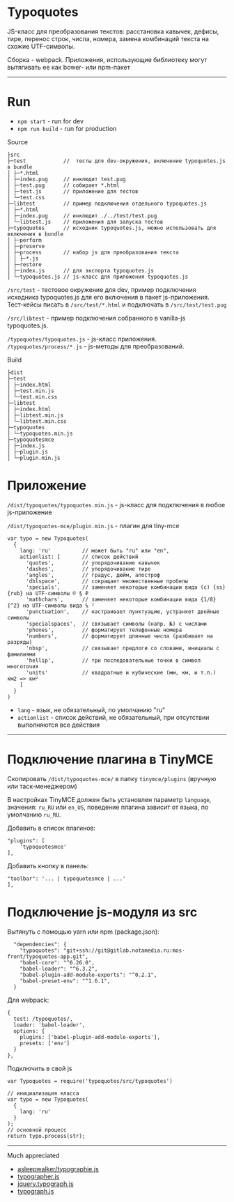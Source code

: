 # Typoquotes

JS-класс для преобразования текстов: расстановка кавычек, дефисы, тире, перенос строк, числа, номера, замена комбинаций текста на схожие UTF-символы.

Сборка - webpack. Приложения, использующие библиотеку могут вытягивать ее как bower- или npm-пакет

-----

# Run

* `npm start` - run for dev
* `npm run build` - run for production


Source

```
├src
├─test            //  тесты для dev-окружения, включение typoquotes.js в bundle
│ ├─*.html
│ ├─index.pug     // инклюдит test.pug
│ ├─test.pug      // собирает *.html
│ ├─test.js       // приложение для тестов
│ └─test.css
├─libtest         // пример подключения отдельного typoquotes.js
│ ├─*.html
│ ├─index.pug     // инклюдит ./../test/test.pug
│ └─libtest.js    // приложения для запуска тестов
├─typoquotes      // исходник typoquotes.js, можно использовать для включения в bundle
│ ├─perform
│ ├─preserve
│ ├─process       // набор js для преобразования текста
│ │ ├─*.js
│ ├─restore
│ ├─index.js      // для экспорта typoquotes.js
│ └─typoquotes.js // js-класс для приложения typoquotes.js
```

`/src/test` - тестовое окружение для dev, пример подключения исходника typoquotes.js для его включения в пакет js-приложения. 
Тест-кейсы писать в `/src/test/*.html` и подключать в `/src/test/test.pug`

`/src/libtest` - пример подключения собранного в vanilla-js typoquotes.js.

`/typoquotes/typoquotes.js` - js-класс приложения. 
`/typoquotes/process/*.js` - js-методы для преобразований.

Build 

```
├dist
├─test
│ ├─index.html
│ ├─test.min.js
│ └─test.min.css
├─libtest
│ ├─index.html
│ ├─libtest.min.js
│ └─libtest.min.css
├─typoquotes
│ └─typoquotes.min.js
├─typoquotesmce
│ ├─index.js
│ ├─plugin.js
│ └─plugin.min.js
```

# Приложение

`/dist/typoquotes/typoquotes.min.js` - js-класс для подключения в любое js-приложение

`/dist/typoquotes-mce/plugin.min.js` - плагин для tiny-mce

```
var typo = new Typoquotes(
  {
    lang: 'ru'          // может быть "ru" или "en",
    actionlist: [       // список действий
      'quotes',         // упорядочивание кавычек
      'dashes',         // упорядочивание тире
      'angles',         // градус, дюйм, апостроф
      'dblspace',       // сокращает множественные пробелы
      'specials',       // заменяет некоторые комбинации вида (c) {ss} {rub} на UTF-символы © § ₽
      'mathchars',      // заменяет некоторые комбинации вида {1/8} {^2} на UTF-символы вида ⅛ ²
      'punctuation',    // настраивает пунктуацию, устраняет двойные символы
      'specialspaces',  // связывает символы (напр. №) с числами
      'phones',         // форматирует телефонные номера
      'numbers',        // форматирует длинные числа (разбивает на разряды)
      'nbsp',           // связывает предлоги со словами, инициалы с фамилиями
      'hellip',         // три последовательные точки в символ многоточия
      'units'           // квадратные и кубические (мм, км, и т.п.) км2 => км²
    ]
  }
)
```

* `lang` - язык, не обязательный, по умолчанию "ru"
* `actionlist` - список действий, не обязательный, при отсутствии выполняются все действия

-----

# Подключение плагина в TinyMCE

Скопировать `/dist/typoquotes-mce/` в папку `tinymce/plugins` (вручную или таск-менеджером)

В настройках TinyMCE должен быть установлен параметр `language`, значения: `ru_RU` или `en_US`, поведение плагина зависит от языка, по умолчанию `ru_RU`.

Добавить в список плагинов:

```
"plugins": [
	'typoquotesmce'
],
```

Добавить кнопку в панель:

```
"toolbar": '... | typoquotesmce | ...'
],
```

# Подключение js-модуля из src

Вытянуть с помощью yarn или npm (package.json):

```
  "dependencies": {
    "typoquotes": "git+ssh://git@gitlab.notamedia.ru:mos-front/typoquotes-app.git",
    "babel-core": "^6.26.0",
    "babel-loader": "^6.3.2",
    "babel-plugin-add-module-exports": "^0.2.1",
    "babel-preset-env": "^1.6.1",
  }
```

Для webpack:

```
{
  test: /typoquotes/,
  loader: 'babel-loader',
  options: {
    plugins: ['babel-plugin-add-module-exports'],
    presets: ['env']
  }
},
```

Подключить в свой js

```
var Typoquotes = require('typoquotes/src/typoquotes')

// инициализация класса
var typo = new Typoquotes(
  {
    lang: 'ru'
  }
);
// основной процесс
return typo.process(str);

```

-----

Much appreciated

* [asleepwalker/typographie.js](https://github.com/asleepwalker/typographie.js)
* [typographer.js](https://github.com/fromanywhere/Typograph-Live/blob/master/build/typographer.js)
* [jquery.typograph.js](https://github.com/Guillaume-allard/typograph/blob/master/jquery.typograph.js)
* [typograph.js](https://github.com/dezonik/Typograph/blob/master/typograph.sketchplugin/Contents/Sketch/typograph.js)